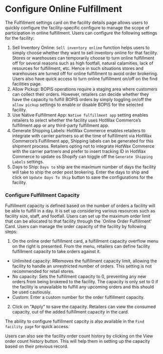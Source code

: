 # Configure Online Fulfillment

The Fulfillment settings card on the facility details page allows users to quickly configure the facility-specific configure to manage the scope of participation in online fulfillment. Users can configure the following settings for the facility:

1. Sell Inventory Online: `Sell inventory online` function helps users to simply choose whether they want to sell inventory online for that facility. Stores or warehouses can temporarily choose to turn online fulfillment off for several reasons such as high footfall, natural calamities, lack of resources for fulfillment, etc. Hence in such situations stores and warehouses are turned off for online fulfillment to avoid order brokering. Users also have quick access to turn online fulfillment on/off on the find facilities page.
2. Allow Pickup: BOPIS operations require a staging area where customers can collect their orders. However, retailers can decide whether they have the capacity to fulfill BOPIS orders by simply toggling on/off the `allow pickup` settings to enable or disable BOPIS for the selected facility.
3. Use Native Fulfillment App: `Native fulfillment app` setting enables retailers to select whether the facility uses HotWax Commerce’s fulfillment app or any third-party fulfillment app.
4. Generate Shipping Labels: HotWax Commerce enables retailers to integrate with carrier partners so at the time of fulfillment via HotWax Commerce’s Fulfillment app, Shipping labels can be generated for this shipment process. Retailers opting not to integrate HotWax Commerce with the carrier partners and prefer to insert tracking ID in HotWax Commerce to update os Shopify can toggle off the `Generate Shipping Labels` settings.
5. Days to Ship: `Days to` ship are the maximum number of days the facility will take to ship the order post brokering. Enter the days to ship and click on `Update Days To Ship` button to save the configurations for the facility.

### Configure Fulfillment Capacity

Fulfillment capacity is defined based on the number of orders a facility will be able to fulfill in a day. It is set up considering various resources such as facility size, staff, and footfall. Users can set up the maximum order limit that can be allocated to that facility through the \`Online Order Fulfillment' Card. Users can manage the order capacity of the facility by following steps:

1. On the online order fulfillment card, a fulfillment capacity overflow menu on the right is presented. From the menu, retailers can define facility fulfillment capacity to take orders against it.

* Unlimited capacity: RRemoves the fulfillment capacity limit, allowing the facility to handle an unrestricted number of orders. This setting is not recommended for retail stores.
* No capacity: Sets the fulfillment capacity to 0, preventing any new orders from being brokered to the facility. The capacity is only set to 0 if the facility is unavailable to fulfill any upcoming orders and this should be used cautiously.
* Custom: Enter a custom number for the order fulfillment capacity.

2. Click on "Apply" to save the capacity. Retailers can view the consumed capacity, out of the added fulfillment capacity in the card.

The ability to configure fulfillment capcity is also available in the `Find facility page` for quick access.

Users can also see the facility order count history by clicking on the View order count history button. This will help them in setting up the capacity based on their previous record.

